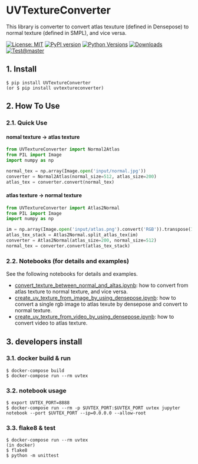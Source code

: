 # UVTextureConverter

This library is converter to convert atlas texuture (defined in Densepose) to normal texture (defined in SMPL), and vice versa.

[![License: MIT](https://img.shields.io/badge/License-MIT-yellow.svg)](https://opensource.org/licenses/MIT)
[![PyPI version](https://badge.fury.io/py/uvtextureconverter.svg)](https://badge.fury.io/py/uvtextureconverter)
[![Python Versions](https://img.shields.io/pypi/pyversions/uvtextureconverter.svg)](https://pypi.org/project/uvtextureconverter/)
[![Downloads](https://pepy.tech/badge/uvtextureconverter)](https://pepy.tech/project/uvtextureconverter)
[![Test@master](https://github.com/kuboshizuma/UVTextureConverter/actions/workflows/test_master.yml/badge.svg?branch=master)](https://github.com/kuboshizuma/UVTextureConverter/actions/workflows/test_master.yml)

## 1. Install

```
$ pip install UVTextureConverter
(or $ pip install uvtextureconverter)
```

## 2. How To Use

### 2.1. Quick Use

#### nomal texture -> atlas texture

```python
from UVTextureConverter import Normal2Atlas
from PIL import Image
import numpy as np

normal_tex = np.array(Image.open('input/normal.jpg'))
converter = Normal2Atlas(normal_size=512, atlas_size=200)
atlas_tex = converter.convert(normal_tex)
```

#### atlas texture -> normal texture

```python
from UVTextureConverter import Atlas2Normal
from PIL import Image
import numpy as np

im = np.array(Image.open('input/atlas.png').convert('RGB')).transpose(1, 0, 2)
atlas_tex_stack = Atlas2Normal.split_atlas_tex(im)
converter = Atlas2Normal(atlas_size=200, normal_size=512)
normal_tex = converter.convert(atlas_tex_stack)
```

### 2.2. Notebooks (for details and examples)

See the following notebooks for details and examples.

- [convert_texture_between_normal_and_altas.ipynb](notebook/convert_texture_between_normal_and_altas.ipynb): how to convert from atlas texture to normal texture, and vice versa.
- [create_uv_texture_from_image_by_using_densepose.ipynb](notebook/create_uv_texture_from_image_by_using_densepose.ipynb): how to convert a single rgb image to atlas texute by densepose and convert to normal texture.
- [create_uv_texture_from_video_by_using_densepose.ipynb](notebook/create_uv_texture_from_video_by_using_densepose.ipynb): how to convert video to atlas texture.

## 3. developers install

### 3.1. docker build & run

```
$ docker-compose build
$ docker-compose run --rm uvtex
```

### 3.2. notebook usage

```
$ export UVTEX_PORT=8888
$ docker-compose run --rm -p $UVTEX_PORT:$UVTEX_PORT uvtex jupyter notebook --port $UVTEX_PORT --ip=0.0.0.0 --allow-root
```

### 3.3. flake8 & test

```
$ docker-compose run --rm uvtex
(in docker)
$ flake8
$ python -m unittest
```
